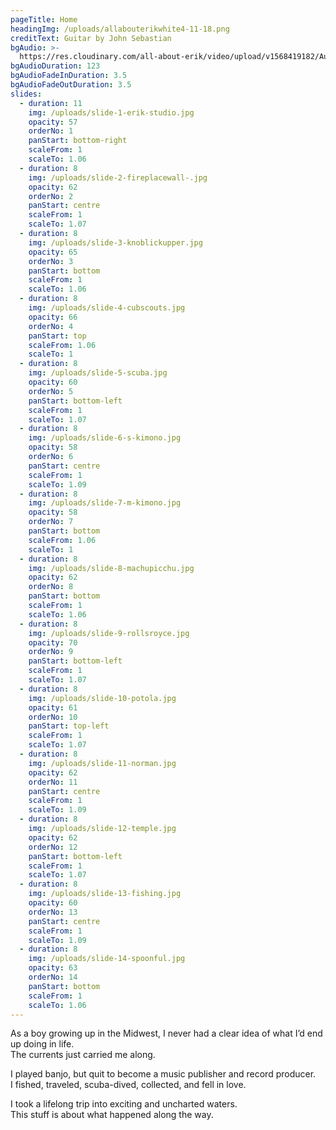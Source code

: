 ```yaml
---
pageTitle: Home
headingImg: /uploads/allabouterikwhite4-11-18.png
creditText: Guitar by John Sebastian
bgAudio: >-
  https://res.cloudinary.com/all-about-erik/video/upload/v1568419182/Audio/wildwood_remix_website_long_asxcon.mp3
bgAudioDuration: 123
bgAudioFadeInDuration: 3.5
bgAudioFadeOutDuration: 3.5
slides:
  - duration: 11
    img: /uploads/slide-1-erik-studio.jpg
    opacity: 57
    orderNo: 1
    panStart: bottom-right
    scaleFrom: 1
    scaleTo: 1.06
  - duration: 8
    img: /uploads/slide-2-fireplacewall-.jpg
    opacity: 62
    orderNo: 2
    panStart: centre
    scaleFrom: 1
    scaleTo: 1.07
  - duration: 8
    img: /uploads/slide-3-knoblickupper.jpg
    opacity: 65
    orderNo: 3
    panStart: bottom
    scaleFrom: 1
    scaleTo: 1.06
  - duration: 8
    img: /uploads/slide-4-cubscouts.jpg
    opacity: 66
    orderNo: 4
    panStart: top
    scaleFrom: 1.06
    scaleTo: 1
  - duration: 8
    img: /uploads/slide-5-scuba.jpg
    opacity: 60
    orderNo: 5
    panStart: bottom-left
    scaleFrom: 1
    scaleTo: 1.07
  - duration: 8
    img: /uploads/slide-6-s-kimono.jpg
    opacity: 58
    orderNo: 6
    panStart: centre
    scaleFrom: 1
    scaleTo: 1.09
  - duration: 8
    img: /uploads/slide-7-m-kimono.jpg
    opacity: 58
    orderNo: 7
    panStart: bottom
    scaleFrom: 1.06
    scaleTo: 1
  - duration: 8
    img: /uploads/slide-8-machupicchu.jpg
    opacity: 62
    orderNo: 8
    panStart: bottom
    scaleFrom: 1
    scaleTo: 1.06
  - duration: 8
    img: /uploads/slide-9-rollsroyce.jpg
    opacity: 70
    orderNo: 9
    panStart: bottom-left
    scaleFrom: 1
    scaleTo: 1.07
  - duration: 8
    img: /uploads/slide-10-potola.jpg
    opacity: 61
    orderNo: 10
    panStart: top-left
    scaleFrom: 1
    scaleTo: 1.07
  - duration: 8
    img: /uploads/slide-11-norman.jpg
    opacity: 62
    orderNo: 11
    panStart: centre
    scaleFrom: 1
    scaleTo: 1.09
  - duration: 8
    img: /uploads/slide-12-temple.jpg
    opacity: 62
    orderNo: 12
    panStart: bottom-left
    scaleFrom: 1
    scaleTo: 1.07
  - duration: 8
    img: /uploads/slide-13-fishing.jpg
    opacity: 60
    orderNo: 13
    panStart: centre
    scaleFrom: 1
    scaleTo: 1.09
  - duration: 8
    img: /uploads/slide-14-spoonful.jpg
    opacity: 63
    orderNo: 14
    panStart: bottom
    scaleFrom: 1
    scaleTo: 1.06
---
```

As a boy growing up in the Midwest, I never had a clear idea of what I’d end up doing in life.  <br />The currents just carried me along. 



I played banjo, but quit to become a music publisher and record producer. <br />I fished, traveled, scuba-dived, collected, and fell in love.

I took a lifelong trip into exciting and uncharted waters. <br />This stuff is about what happened along the way.
